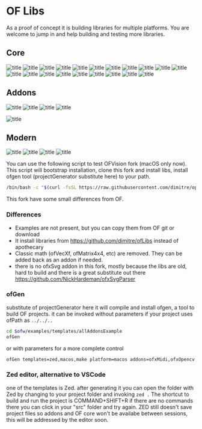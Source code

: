 # OF Libs
As a proof of concept it is building libraries for multiple platforms.
You are welcome to jump in and help building and testing more libraries.

## Core
![title](https://github.com/dimitre/ofLibs/actions/workflows/brotli.yml/badge.svg)
![title](https://github.com/dimitre/ofLibs/actions/workflows/FreeImage.yml/badge.svg)
![title](https://github.com/dimitre/ofLibs/actions/workflows/freetype.yml/badge.svg)
![title](https://github.com/dimitre/ofLibs/actions/workflows/glew.yml/badge.svg)
![title](https://github.com/dimitre/ofLibs/actions/workflows/glfw.yml/badge.svg)
![title](https://github.com/dimitre/ofLibs/actions/workflows/glm.yml/badge.svg)
![title](https://github.com/dimitre/ofLibs/actions/workflows/json.yml/badge.svg)
![title](https://github.com/dimitre/ofLibs/actions/workflows/kissfft.yml/badge.svg)
![title](https://github.com/dimitre/ofLibs/actions/workflows/libjpeg.yml/badge.svg)
![title](https://github.com/dimitre/ofLibs/actions/workflows/libtiff.yml/badge.svg)
![title](https://github.com/dimitre/ofLibs/actions/workflows/libpng.yml/badge.svg)
![title](https://github.com/dimitre/ofLibs/actions/workflows/libusb.yml/badge.svg)
![title](https://github.com/dimitre/ofLibs/actions/workflows/lzma.yml/badge.svg)
![title](https://github.com/dimitre/ofLibs/actions/workflows/pugixml.yml/badge.svg)
![title](https://github.com/dimitre/ofLibs/actions/workflows/rtAudio.yml/badge.svg)
![title](https://github.com/dimitre/ofLibs/actions/workflows/tess2.yml/badge.svg)
![title](https://github.com/dimitre/ofLibs/actions/workflows/uriparser.yml/badge.svg)
![title](https://github.com/dimitre/ofLibs/actions/workflows/utfcpp.yml/badge.svg)
![title](https://github.com/dimitre/ofLibs/actions/workflows/videoInput.yml/badge.svg)
![title](https://github.com/dimitre/ofLibs/actions/workflows/zlib.yml/badge.svg)

## Addons
![title](https://github.com/dimitre/ofLibs/actions/workflows/assimp.yml/badge.svg)
![title](https://github.com/dimitre/ofLibs/actions/workflows/cairo.yml/badge.svg)
![title](https://github.com/dimitre/ofLibs/actions/workflows/opencv.yml/badge.svg)
![title](https://github.com/dimitre/ofLibs/actions/workflows/pixman.yml/badge.svg)

![title](https://github.com/dimitre/ofLibs/actions/workflows/openssl-curl.yml/badge.svg)

## Modern
![title](https://github.com/dimitre/ofLibs/actions/workflows/fmt.yml/badge.svg)
![title](https://github.com/dimitre/ofLibs/actions/workflows/yaml-cpp.yml/badge.svg)
![title](https://github.com/dimitre/ofLibs/actions/workflows/mango.yml/badge.svg)
![title](https://github.com/dimitre/ofLibs/actions/workflows/OpenImageIO.yml/badge.svg)


You can use the following script to test OFVision fork (macOS only now).
This script will bootstrap installation, clone this fork and install libs, install ofgen tool (projectGenerator substitute here) to your path.

```bash
/bin/bash -c "$(curl -fsSL https://raw.githubusercontent.com/dimitre/openFrameworks/refs/heads/tuningfork/install_of.sh)" pwd
```

This fork have some small differences from OF.
### Differences
- Examples are not present, but you can copy them from OF git or download
- It install libraries from https://github.com/dimitre/ofLibs instead of apothecary
- Classic math (ofVecXf, ofMatrix4x4, etc) are removed. They can be added back as an addon if needed.
- there is no ofxSvg addon in this fork, mostly because the libs are old, hard to build and there is a great substitute out there https://github.com/NickHardeman/ofxSvgParser
### ofGen
substitute of projectGenerator here
it will compile and install ofgen, a tool to build OF projects.
it can be invoked without parameters if your project uses ofPath as ```../../..```
```bash
cd $ofw/examples/templates/allAddonsExample
ofGen
```
or with parameters for a more complete control
```bash
ofGen templates=zed,macos,make platform=macos addons=ofxMidi,ofxOpencv ofpath=../../.. path=/Volumes/tool/Transcend
```

### Zed editor, alternative to VSCode
one of the templates is Zed. after generating it you can open the folder with Zed by changing to your project folder and invoking ```zed .```
The shortcut to build and run the project is COMMAND+SHIFT+R
if there are no commands there you can click in your "src" folder and try again.
ZED still doesn't save project files so addons and OF core won't be availabe between sessions, this will be addressed by the editor soon.
